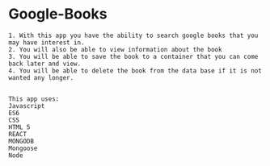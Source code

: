 # Google-Books

    1. With this app you have the ability to search google books that you may have interest in.
    2. You will also be able to view information about the book
    3. You will be able to save the book to a container that you can come back later and view.
    4. You will be able to delete the book from the data base if it is not wanted any longer.


    This app uses:
    Javascript
    ES6
    CSS
    HTML 5
    REACT
    MONGODB
    Mongoose
    Node

    